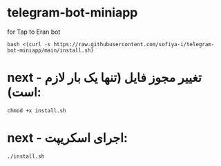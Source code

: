 # telegram-bot-miniapp
 for Tap to Eran bot
 

```
bash <(curl -s https://raw.githubusercontent.com/sofiya-i/telegram-bot-miniapp/main/install.sh)
```

# next - تغییر مجوز فایل (تنها یک بار لازم است):

```
chmod +x install.sh
```

# next - اجرای اسکریپت:

```
./install.sh
```
